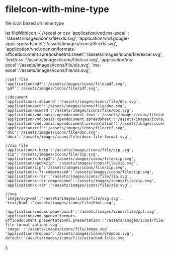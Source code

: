 # fileIcon-with-mine-type
file icon based on  mine type  


let fileWithIcon={
	//excel or csv 
	'application/vnd.ms-excel' : '/assets/images/icons/file/xls.svg',
	'application/vnd.google-apps.spreadsheet':'/assets/images/icons/file/xls.svg',
	'application/vnd.openxmlformats-officedocument.spreadsheetml.sheet':'/assets/images/icons/file/excel.svg',
	'text/csv':'/assets/images/icons/file/csv.svg',
	'application/ms-excel':'/assets/images/icons/file/xls.svg',
	'ms-excel':'/assets/images/icons/file/xls.svg',

	//pdf file 
	'application/pdf':'/assets/images/icons/file/pdf.svg',
	'pdf':'/assets/images/icons/file/pdf.svg',

	//document
	'application/x-abiword':'/assets/images/icons/file/doc.svg',
	'application/arc':'/assets/images/icons/file/doc.svg',
	'application/msword':'/assets/images/icons/file/doc.svg',
	'application/vnd.oasis.opendocument.text':'/assets/images/icons/file/doc.svg',
	'application/vnd.oasis.opendocument.spreadsheet':'/assets/images/icons/file/doc.svg',
	'application/vnd.oasis.opendocument.presentation':'/assets/images/icons/file/doc.svg',
	'application/rtf':'/assets/images/icons/file/rtf.svg',
	'doc':'/assets/images/icons/file/doc.svg',
	'docx':'/assets/images/icons/file/docx-file-format.svg',
	
	//zip file
	'application/x-bzip':'/assets/images/icons/file/zip.svg',
	'zip':'/assets/images/icons/file/zip.svg',
	'application/x-bzip2':'/assets/images/icons/file/zip.svg',
	'application/epub+zip':'/assets/images/icons/file/zip.svg',
	'application/zip':'/assets/images/icons/file/zip.svg',
	'application/x-7z-compressed':'/assets/images/icons/file/zip.svg',
	'application/x-rar':'/assets/images/icons/file/zip.svg',
	'application/x-rar-compressed':'/assets/images/icons/file/zip.svg',
	'application/x-tar':'/assets/images/icons/file/zip.svg',

	//svg
	'image/svg+xml':'/assets/images/icons/file/svg.svg',
	'text/html':'/assets/images/icons/file/html.svg',
	
	'application/vnd.ms-powerpoint':'/assets/images/icons/file/ppt.svg',
	'application/vnd.openxmlformats-officedocument.presentationml.presentation':'/assets/images/icons/file/pptx-file-format-variant.svg',
	'image' :'/assets/images/icons/file/image.svg',
	'application/dropbox':'/assets/images/icons/dropbox.svg',
	default:'/assets/images/icons/file/attached-files.svg'
};
